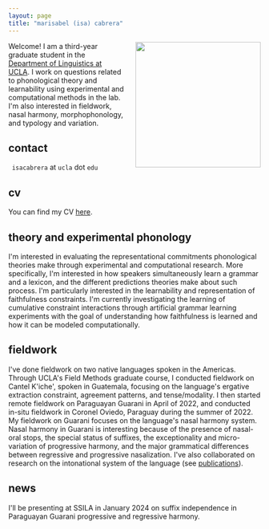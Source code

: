 ```yaml
---
layout: page
title: "marisabel (isa) cabrera"
---
```


<img align="right" src="/assets/headshot.png" class="responsive" width="250" height="250" style="padding-left:20px"/>


<!--<img
  srcset="/assets/headshot.png 10w, /assets/headshot.png 10w"
  sizes="max-width: 10%;
         width:10%"
  src="/assets/headshot.png"
/>-->

Welcome! I am a third-year graduate student in the [Department of Linguistics at UCLA](https://linguistics.ucla.edu/). I work on questions related to phonological theory and learnability using experimental and computational methods in the lab. I'm also interested in fieldwork, nasal harmony, morphophonology, and typology and variation. 

## contact

`` isacabrera`` at ``ucla`` dot ``edu``

## cv

You can find my CV <a href="/assets/cv.pdf" target="_blank">here</a>.

## theory and experimental phonology

I'm interested in evaluating the representational commitments phonological theories make through experimental and computational research. More specifically, I'm interested in how speakers simultaneously learn a grammar and a lexicon, and the different predictions theories make about such process. I'm particularly interested in the learnability and representation of faithfulness constraints. I'm currently investigating the learning of cumulative constraint interactions through artificial grammar learning experiments with the goal of understanding how faithfulness is learned and how it can be modeled computationally. 

## fieldwork

I've done fieldwork on two native languages spoken in the Americas. Through UCLA's Field Methods graduate course, I conducted fieldwork on Cantel K'iche', spoken in Guatemala, focusing on the language's ergative extraction constraint, agreement patterns, and tense/modality. I then started remote fieldwork on Paraguayan Guarani in April of 2022, and conducted in-situ fieldwork in Coronel Oviedo, Paraguay during the summer of 2022. My fieldwork on Guarani focuses on the language's nasal harmony system. Nasal harmony in Guarani is interesting because of the presence of nasal-oral stops, the special status of suffixes, the exceptionality and micro-variation of progressive harmony, and the major grammatical differences between regressive and progressive nasalization. I've also collaborated on research on the intonational system of the language (see [publications](publications.md)). 

## news

I'll be presenting at SSILA in January 2024 on suffix independence in Paraguayan Guarani progressive and regressive harmony. 
